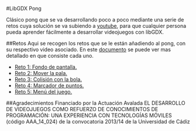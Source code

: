 #LibGDX Pong

Clásico pong que se va desarrollando poco a poco mediante una serie de retos cuya solución se va subiendo a [youtube](http://www.youtube.com/playlist?list=PLHRkSlJf3kRi0R142Wy9O430ncrHaUoPP), para que cualquier persona pueda aprender fácilmente a desarrollar videojuegos con libGDX.

##Retos
Aqui se recogen los retos que se le están añadiendo al pong, con su respectivo video asociado. En este [documento](https://docs.google.com/document/d/1jmSRqljnnv4S2Xy30GtOSNijQztVTG7ts30G6z4qGOU/edit?usp=sharing) se puede ver mas detallado en que consiste cada uno.

  * [Reto 1: Fondo de pantalla.](https://github.com/javosuher/LibGDX_Pong/commit/b7067f376392aef82f7dca3e8c0e05db936e3fa7)
  * [Reto 2: Mover la pala.](https://github.com/javosuher/LibGDX_Pong/commit/28c73bb1bd871579146e163940ab700e03a6502d)
  * [Reto 3: Colisión con la bola.](https://github.com/javosuher/LibGDX_Pong/commit/6239f4ed1b7089fdfd6edefd2e757e978a0acfb8)
  * [Reto 4: Marcador de puntos.](https://github.com/javosuher/LibGDX_Pong/commit/aa3e8e0e653a48bb8ce5e811e879633facc12eb5)
  * [Reto 5: Menú del juego.](https://github.com/javosuher/LibGDX_Pong/commit/efc2934ec44ad1ed30baa958dc208de701fa97fc)
 
##Agradecimientos
Financiado por la Actuación Avalada EL DESARROLLO DE VIDEOJUEGOS COMO REFUERZO DE CONOCIMIENTOS DE  PROGRAMACIÓN: UNA EXPERIENCIA CON TECNOLOGÍAS MÓVILES (código AAA_14_024) de la convocatoria 2013/14 de la Universidad de Cádiz
